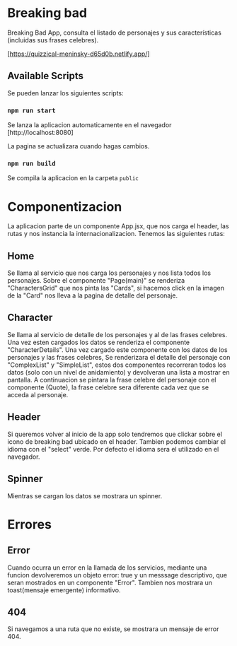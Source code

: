 # Breaking bad

Breaking Bad App, consulta el listado de personajes y sus características (incluidas sus frases celebres).

[https://quizzical-meninsky-d65d0b.netlify.app/]

## Available Scripts

Se pueden lanzar los siguientes scripts:

### `npm run start`

Se lanza la aplicacion automaticamente en el navegador
[http://localhost:8080]

La pagina se actualizara cuando hagas cambios.

### `npm run build`

Se compila la aplicacion en la carpeta `public`

# Componentizacion

La aplicacion parte de un componente App.jsx, que nos carga el header, las rutas y nos instancia la internacionalizacion.
Tenemos las siguientes rutas:

## Home

Se llama al servicio que nos carga los personajes y nos lista todos los personajes.
Sobre el componente "Page(main)" se renderiza "CharactersGrid" que nos pinta las "Cards",
si hacemos click en la imagen de la "Card" nos lleva a la pagina de detalle del personaje.

## Character

Se llama al servicio de detalle de los personajes y al de las frases celebres.
Una vez esten cargados los datos se renderiza el componente "CharacterDetails".
Una vez cargado este componente con los datos de los personajes y las frases celebres,
Se renderizara el detalle del personaje con "ComplexList" y "SimpleList", estos dos componentes recorreran
todos los datos (solo con un nivel de anidamiento) y devolveran una lista a mostrar en pantalla.
A continuacion se pintara la frase celebre del personaje con el componente (Quote), la frase celebre sera diferente
cada vez que se acceda al personaje.

## Header

Si queremos volver al inicio de la app solo tendremos que clickar sobre el icono de breaking bad ubicado en el header.
Tambien podemos cambiar el idioma con el "select" verde.
Por defecto el idioma sera el utilizado en el navegador.

## Spinner

Mientras se cargan los datos se mostrara un spinner.

# Errores

## Error

Cuando ocurra un error en la llamada de los servicios, mediante una funcion
devolveremos un objeto error: true y un messsage descriptivo, que seran mostrados en un componente "Error".
Tambien nos mostrara un toast(mensaje emergente) informativo.

## 404

Si navegamos a una ruta que no existe, se mostrara un mensaje de error 404.
